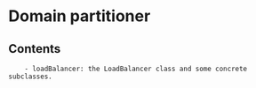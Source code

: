# Domain partitioner

## Contents

        - loadBalancer: the LoadBalancer class and some concrete subclasses.
